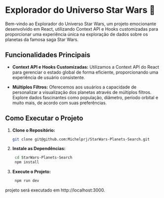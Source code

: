 # Explorador do Universo Star Wars 🌌

Bem-vindo ao Explorador do Universo Star Wars, um projeto emocionante desenvolvido em React, utilizando Context API e Hooks customizadas para proporcionar uma experiência única na exploração de dados sobre os planetas da famosa saga Star Wars.

## Funcionalidades Principais

- **Context API e Hooks Customizadas:** Utilizamos a Context API do React para gerenciar o estado global de forma eficiente, proporcionando uma experiência de usuário consistente.

- **Múltiplos Filtros:** Oferecemos aos usuários a capacidade de personalizar a visualização dos planetas através de múltiplos filtros. Explore dados fascinantes como população, diâmetro, período orbital e muito mais, de acordo com suas preferências.

## Como Executar o Projeto

1. **Clone o Repositório:**
   ```bash
   git clone git@github.com:Michelprj/StarWars-Planets-Search.git

2. **Instale as Dependências:**
   ```bash
    cd StarWars-Planets-Search
    npm install

3. **Execute o Projeto:**
   ```bash
    npm run dev

projeto será executado em http://localhost:3000.

